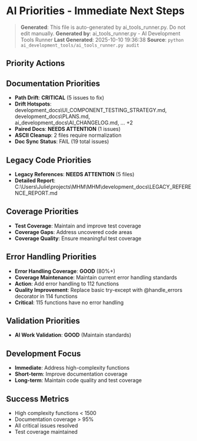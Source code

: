 # AI Priorities - Immediate Next Steps

> **Generated**: This file is auto-generated by ai_tools_runner.py. Do not edit manually.
> **Generated by**: ai_tools_runner.py - AI Development Tools Runner
> **Last Generated**: 2025-10-10 19:36:38
> **Source**: `python ai_development_tools/ai_tools_runner.py audit`

## Priority Actions
## Documentation Priorities
- **Path Drift**: **CRITICAL** (5 issues to fix)
- **Drift Hotspots**: development_docs\UI_COMPONENT_TESTING_STRATEGY.md, development_docs\PLANS.md, ai_development_docs\AI_CHANGELOG.md, ... +2
- **Paired Docs**: **NEEDS ATTENTION** (1 issues)
- **ASCII Cleanup**: 2 files require normalization
- **Doc Sync Status**: FAIL (19 total issues)

## Legacy Code Priorities
- **Legacy References**: **NEEDS ATTENTION** (5 files)
- **Detailed Report**: C:\Users\Julie\projects\MHM\MHM\development_docs\LEGACY_REFERENCE_REPORT.md

## Coverage Priorities
- **Test Coverage**: Maintain and improve test coverage
- **Coverage Gaps**: Address uncovered code areas
- **Coverage Quality**: Ensure meaningful test coverage

## Error Handling Priorities
- **Error Handling Coverage**: **GOOD** (80%+)
- **Coverage Maintenance**: Maintain current error handling standards
- **Action**: Add error handling to 112 functions
- **Quality Improvement**: Replace basic try-except with @handle_errors decorator in 114 functions
- **Critical**: 115 functions have no error handling

## Validation Priorities
- **AI Work Validation**: **GOOD** (Maintain standards)

## Development Focus
- **Immediate**: Address high-complexity functions
- **Short-term**: Improve documentation coverage
- **Long-term**: Maintain code quality and test coverage

## Success Metrics
- High complexity functions < 1500
- Documentation coverage > 95%
- All critical issues resolved
- Test coverage maintained
